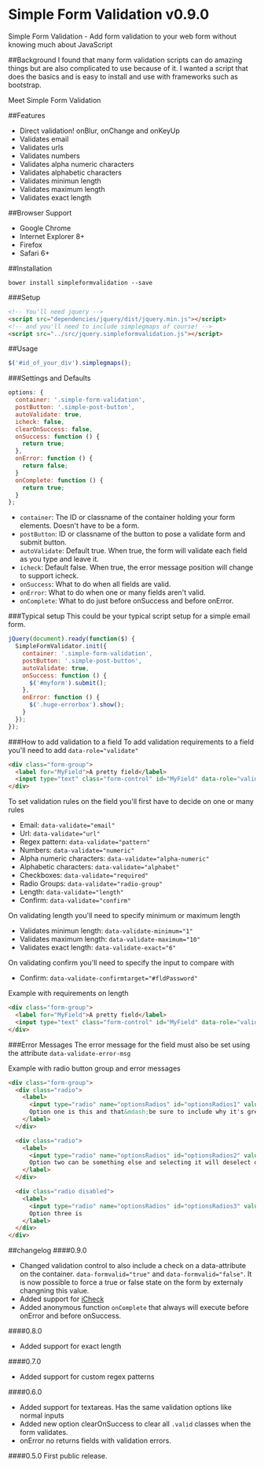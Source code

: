 Simple Form Validation v0.9.0
===========

Simple Form Validation - Add form validation to your web form without knowing much about JavaScript

##Background
I found that many form validation scripts can do amazing things but are also complicated to use because of it. I wanted a script that does the basics and is easy to install and use with frameworks such as bootstrap.

Meet Simple Form Validation

##Features
* Direct validation! onBlur, onChange and onKeyUp
* Validates email
* Validates urls
* Validates numbers
* Validates alpha numeric characters
* Validates alphabetic characters
* Validates minimun length
* Validates maximum length
* Validates exact length

##Browser Support
* Google Chrome
* Internet Explorer 8+
* Firefox
* Safari 6+

##Installation
```
bower install simpleformvalidation --save
```

###Setup
```html
<!-- You'll need jquery -->
<script src="dependencies/jquery/dist/jquery.min.js"></script>
<!-- and you'll need to include simplegmaps of course! -->
<script src="../src/jquery.simpleformvalidation.js"></script>
```
##Usage
```javascript
$('#id_of_your_div').simplegmaps();
```

###Settings and Defaults
```javascript
options: {
  container: '.simple-form-validation',
  postButton: '.simple-post-button',
  autoValidate: true,
  icheck: false,
  clearOnSuccess: false,
  onSuccess: function () {
    return true;
  },
  onError: function () {
    return false;
  }
  onComplete: function () {
    return true;
  }
};
```
* `container`: The ID or classname of the container holding your form elements. Doesn't have to be a form.
* `postButton`: ID or classname of the button to pose a validate form and submit button.
* `autoValidate`: Default true. When true, the form will validate each field as you type and leave it.
* `icheck`: Default false. When true, the error message position will change to support icheck.
* `onSuccess`: What to do when all fields are valid.
* `onError`: What to do when one or many fields aren't valid.
* `onComplete`: What to do just before onSuccess and before onError.

###Typical setup
This could be your typical script setup for a simple email form.

```javascript
jQuery(document).ready(function($) {
  SimpleFormValidator.init({
    container: '.simple-form-validation',
    postButton: '.simple-post-button',
    autoValidate: true,
    onSuccess: function () {
      $('#myform').submit();
    },
    onError: function () {
      $('.huge-errorbox').show();
    }
  });
});
```

###How to add validation to a field
To add validation requirements to a field you'll need to add `data-role="validate"`
```html
<div class="form-group">
  <label for="MyField">A pretty field</label>
  <input type="text" class="form-control" id="MyField" data-role="validate" />
</div>
```

To set validation rules on the field you'll first have to decide on one or many rules
* Email: `data-validate="email"`
* Url: `data-validate="url"`
* Regex pattern: `data-validate="pattern"`
* Numbers: `data-validate="numeric"`
* Alpha numeric characters: `data-validate="alpha-numeric"`
* Alphabetic characters: `data-validate="alphabet"`
* Checkboxes: `data-validate="required"`
* Radio Groups: `data-validate="radio-group"`
* Length: `data-validate="length"`
* Confirm: `data-validate="confirm"`

On validating length you'll need to specify minimum or maximum length
* Validates minimun length: `data-validate-minimum="1"`
* Validates maximum length: `data-validate-maximum="10"`
* Validates exact length: `data-validate-exact="6"`

On validating confirm you'll need to specify the input to compare with
* Confirm: `data-validate-confirmtarget="#fldPassword"`

Example with requirements on length
```html
<div class="form-group">
  <label for="MyField">A pretty field</label>
  <input type="text" class="form-control" id="MyField" data-role="validate" data-validate="length" data-validate-minimum="1" data-validate-maximum="10">
</div>
```

###Error Messages
The error message for the field must also be set using the attribute `data-validate-error-msg`

Example with radio button group and error messages
```html
<div class="form-group">
  <div class="radio">
    <label>
      <input type="radio" name="optionsRadios" id="optionsRadios1" value="option1" data-role="validate" data-validate="radio-group"  data-validate-error-msg="Error lipsum dolor">
      Option one is this and that&mdash;be sure to include why it's great
    </label>
  </div>

  <div class="radio">
    <label>
      <input type="radio" name="optionsRadios" id="optionsRadios2" value="option2">
      Option two can be something else and selecting it will deselect option one
    </label>
  </div>

  <div class="radio disabled">
    <label>
      <input type="radio" name="optionsRadios" id="optionsRadios3" value="option3">
      Option three is
    </label>
  </div>
</div>
```


##changelog
####0.9.0
* Changed validation control to also include a check on a data-attribute on the container. ```data-formvalid="true"``` and ```data-formvalid="false"```. It is now possible to force a true or false state on the form by externaly changning this value.
* Added support for [iCheck](http://fronteed.com/iCheck/)
* Added anonymous function ```onComplete``` that always will execute before onError and before onSuccess.

####0.8.0
* Added support for exact length

####0.7.0
* Added support for custom regex patterns

####0.6.0
* Added support for textareas. Has the same validation options like normal inputs
* Added new option clearOnSuccess to clear all `.valid` classes when the form validates.
* onError no returns fields with validation errors.

####0.5.0
First public release.
